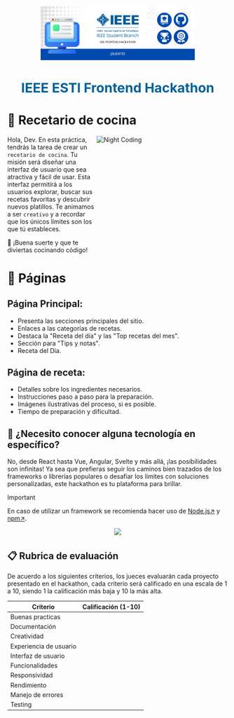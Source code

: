 <div align="center">
  <p><img alt="IEEE" style="max-width:70%; min-width:70px;" src="./IEEEFH.png" /></p>
</div>

<div align="center">
  <h1 style="font-size:30px; color:#00629BFF;">IEEE ESTl Frontend Hackathon</h1>
</div>


# 📑 Recetario de cocina

<img alt="Night Coding" src="https://media.giphy.com/media/juua9i2c2fA0AIp2iq/giphy.gif" width="300px" height="300px" align="right"/>

Hola, Dev. En esta práctica, tendrás la tarea de crear un `recetario de cocina`. Tu misión será diseñar una interfaz de usuario que sea atractiva y fácil de usar. Esta interfaz permitirá a los usuarios explorar, buscar sus recetas favoritas y descubrir nuevos platillos. Te animamos a ser `creativo` y a recordar que los únicos límites son los que tú estableces.

🚀 ¡Buena suerte y que te diviertas cocinando código!

# 📌 Páginas

## Página Principal:
- Presenta las secciones principales del sitio.
- Enlaces a las categorías de recetas.
- Destaca la "Receta del día" y las "Top recetas del mes".
- Sección para "Tips y notas".
- Receta del Día.

## Página de receta:
- Detalles sobre los ingredientes necesarios.
- Instrucciones paso a paso para la preparación.
- Imágenes ilustrativas del proceso, si es posible.
- Tiempo de preparación y dificultad.

## 🤔 ¿Necesito conocer alguna tecnología en específico?

No, desde React hasta Vue, Angular, Svelte y más allá, ¡las posibilidades son infinitas! Ya sea que prefieras seguir los caminos bien trazados de los frameworks o librerías populares o desafiar los límites con soluciones personalizadas, este hackathon es tu plataforma para brillar.


> [!IMPORTANT]
> En caso de utilizar un framework se recomienda hacer uso de [Node.js↗](https://nodejs.org/en) y [npm↗](https://www.npmjs.com/).
  
<p align="center">
  <a href="https://skillicons.dev">
    <img src="https://skillicons.dev/icons?i=angular,vue,react,astro,html,css,js,nodejs,docker,nextjs,npm" />
  </a>
</p>

## 📋 Rubrica de evaluación 

De acuerdo a los siguientes criterios, los jueces evaluarán cada proyecto presentado en el hackathon, cada criterio será calificado en una escala de 1 a 10, siendo 1 la calificación más baja y 10 la más alta.

| Criterio                      | Calificación (1-10) | 
| ---------------               | ------------------- | 
| Buenas practicas              |                     | 
| Documentación                 |                     |
| Creatividad                   |                     | 
| Experiencia de usuario        |                     |
| Interfaz de usuario           |                     |
| Funcionalidades               |                     |
| Responsividad                 |                     |
| Rendimiento                   |                     |
| Manejo de errores             |                     |
| Testing                       |                     |
